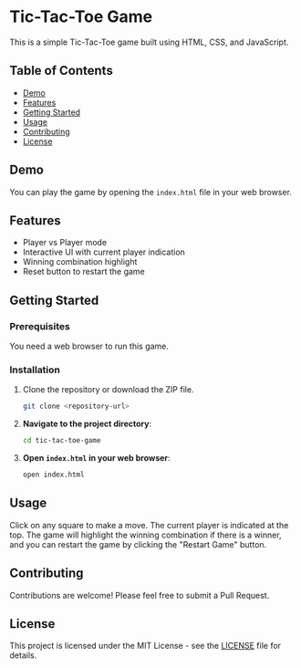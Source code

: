 # Tic-Tac-Toe Game

This is a simple Tic-Tac-Toe game built using HTML, CSS, and JavaScript.

## Table of Contents

- [Demo](#demo)
- [Features](#features)
- [Getting Started](#getting-started)
- [Usage](#usage)
- [Contributing](#contributing)
- [License](#license)

## Demo

You can play the game by opening the `index.html` file in your web browser.

## Features

- Player vs Player mode
- Interactive UI with current player indication
- Winning combination highlight
- Reset button to restart the game

## Getting Started

### Prerequisites

You need a web browser to run this game. 

### Installation

1. Clone the repository or download the ZIP file.
   ```bash
   git clone <repository-url>

2. **Navigate to the project directory**:

    ```sh
    cd tic-tac-toe-game
    ```

3. **Open `index.html` in your web browser**:

    ```sh
    open index.html
    ```

## Usage

Click on any square to make a move. The current player is indicated at the top. The game will highlight the winning combination if there is a winner, and you can restart the game by clicking the "Restart Game" button.

## Contributing

Contributions are welcome! Please feel free to submit a Pull Request.

## License

This project is licensed under the MIT License - see the [LICENSE](LICENSE) file for details.
